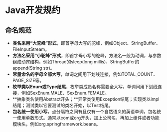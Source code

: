 # Java开发规约

## 命名规范

- **类名采用“大驼峰”形式**，即首字母大写的驼峰，例如Object、StringBuffer、FileInputStream。
- **方法名采用“小驼峰”形式**，即首字母小写的驼峰，方法名一般为动词，与参数组成动宾结构，例如Thread的sleep(long millis)、StringBuffer的append(String str)。
- **常量命名的字母全部大写**，单词之间用下划线连接，例如TOTAL_COUNT、PAGE_SIZE等。
- **枚举类以Enum或Type结尾**，枚举类成员名称需要全大写，单词间用下划线连接，例如SexEnum.MALE、SexEnum.FEMALE。
- **抽象类名使用Abstract开头；**异常类使用Exception结尾；实现类以impl结尾；测试类以它要测试的类名开始，以Test结尾。
- **包名统一使用小写**，点分隔符之间有且仅有一个自然语义的英语单词，包名统一使用单数形式。通常以com或org开头，加上公司名，再加上组件或者功能模块名，例如org.springframework.beans。